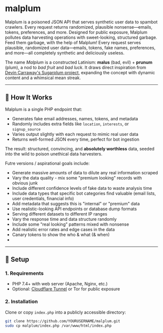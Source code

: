 # malplum
Malplum is a poisoned JSON API that serves synthetic user data to spambot crawlers. Every request returns randomized, plausible nonsense—emails, tokens, preferences, and more. Designed for public exposure, Malplum pollutes data harvesting operations with sweet-looking, structured garbage. Feed them garbage, with the help of Malplum! Every request serves plausible, randomized user data—emails, tokens, fake names, preferences, and more—all completely synthetic and deliciously useless.

The name *Malplum* is a constructed Latinism: **malus** (bad, evil) + **prunum** (plum), a nod to *bad fruit* and *bad luck*. It draws direct inspiration from [Devin Carraway's Sugarplum project](https://github.com/dcaraway/sugarplum), expanding the concept with dynamic content and a whimsical mean streak.

---

## 🔧 How It Works

Malplum is a single PHP endpoint that:
- Generates fake email addresses, names, tokens, and metadata
- Randomly includes extra fields like `location`, `interests`, or `signup_source`
- Varies output slightly with each request to mimic real user data
- Returns well-formed JSON every time, perfect for bot ingestion

The result: structured, convincing, and **absolutely worthless** data, seeded into the wild to poison unethical data harvesters.

Futre versions / aspirational goals include:
  - Generate massive amounts of data to dilute any real information scraped
  - Vary the data quality - mix some "premium looking" records with obvious junk
  - Include different confidence levels of fake data to waste analysis time
  - Include data types that specific bot categories find valuable (email lists, user credentials, financial info)
  - Add metadata that suggests this is "internal" or "premium" data
  - Use realistic-looking API endpoints or database dump formats
  - Serving different datasets to different IP ranges
  - Vary the response time and data structure randomly
  - Include some "real looking" patterns mixed with nonsense
  - Add realistic error rates and edge cases in the data
  - Canary tokens to show the who & what (& when)
  - 

---

## 🚀 Setup

### 1. Requirements
- PHP 7.4+ with web server (Apache, Nginx, etc.)
- Optional: [Cloudflare Tunnel](https://developers.cloudflare.com/cloudflare-one/connections/connect-apps/) or Tor for public exposure

### 2. Installation
Clone or copy `index.php` into a publicly accessible directory:

```bash
git clone https://github.com/YOURUSERNAME/malplum.git
sudo cp malplum/index.php /var/www/html/index.php


